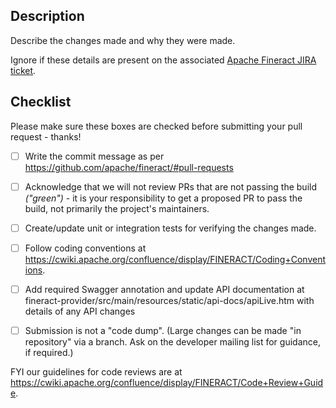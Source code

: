 ## Description

Describe the changes made and why they were made.

Ignore if these details are present on the associated [Apache Fineract JIRA ticket](https://github.com/apache/fineract/pull/1284).


## Checklist

Please make sure these boxes are checked before submitting your pull request - thanks!

- [ ] Write the commit message as per https://github.com/apache/fineract/#pull-requests

- [ ] Acknowledge that we will not review PRs that are not passing the build _("green")_ - it is your responsibility to get a proposed PR to pass the build, not primarily the project's maintainers.

- [ ] Create/update unit or integration tests for verifying the changes made.

- [ ] Follow coding conventions at https://cwiki.apache.org/confluence/display/FINERACT/Coding+Conventions.

- [ ] Add required Swagger annotation and update API documentation at fineract-provider/src/main/resources/static/api-docs/apiLive.htm with details of any API changes

- [ ] Submission is not a "code dump".  (Large changes can be made "in repository" via a branch.  Ask on the developer mailing list for guidance, if required.)

FYI our guidelines for code reviews are at https://cwiki.apache.org/confluence/display/FINERACT/Code+Review+Guide.
